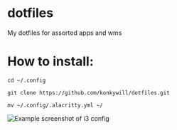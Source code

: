 # dotfiles
My dotfiles for assorted apps and wms

# How to install:
 `cd ~/.config`
 
 `git clone https://github.com/konkywill/dotfiles.git `
 
 `mv ~/.config/.alacritty.yml ~/`


![Example screenshot of i3 config](https://github.com/konkywill/dotfiles/blob/master/Screenshot_2020-03-15_18-32-11.png "Gentoo")
